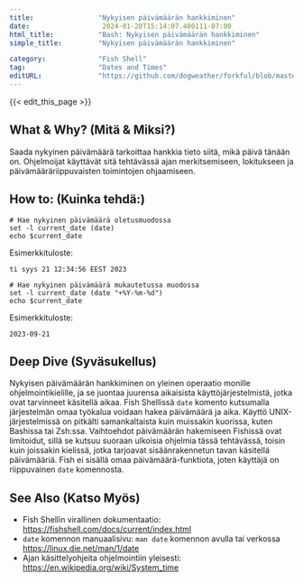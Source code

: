 ```yaml
---
title:                "Nykyisen päivämäärän hankkiminen"
date:                  2024-01-20T15:14:07.400111-07:00
html_title:           "Bash: Nykyisen päivämäärän hankkiminen"
simple_title:         "Nykyisen päivämäärän hankkiminen"

category:             "Fish Shell"
tag:                  "Dates and Times"
editURL:              "https://github.com/dogweather/forkful/blob/master/content/fi/fish-shell/getting-the-current-date.md"
---
```


{{< edit_this_page >}}

## What & Why? (Mitä & Miksi?)
Saada nykyinen päivämäärä tarkoittaa hankkia tieto siitä, mikä päivä tänään on. Ohjelmoijat käyttävät sitä tehtävässä ajan merkitsemiseen, lokitukseen ja päivämääräriippuvaisten toimintojen ohjaamiseen.

## How to: (Kuinka tehdä:)
```Fish Shell
# Hae nykyinen päivämäärä oletusmuodossa
set -l current_date (date)
echo $current_date
```
Esimerkkituloste:
```
ti syys 21 12:34:56 EEST 2023
```
```Fish Shell
# Hae nykyinen päivämäärä mukautetussa muodossa
set -l current_date (date "+%Y-%m-%d")
echo $current_date
```
Esimerkkituloste:
```
2023-09-21
```

## Deep Dive (Syväsukellus)
Nykyisen päivämäärän hankkiminen on yleinen operaatio monille ohjelmointikielille, ja se juontaa juurensa aikaisista käyttöjärjestelmistä, jotka ovat tarvinneet käsitellä aikaa. Fish Shellissä `date` komento kutsumalla järjestelmän omaa työkalua voidaan hakea päivämäärä ja aika. Käyttö UNIX-järjestelmissä on pitkälti samankaltaista kuin muissakin kuorissa, kuten Bashissa tai Zsh:ssa. Vaihtoehdot päivämäärän hakemiseen Fishissä ovat limitoidut, sillä se kutsuu suoraan ulkoisia ohjelmia tässä tehtävässä, toisin kuin joissakin kielissä, jotka tarjoavat sisäänrakennetun tavan käsitellä päivämääriä. Fish ei sisällä omaa päivämäärä-funktiota, joten käyttäjä on riippuvainen `date` komennosta.

## See Also (Katso Myös)
- Fish Shellin virallinen dokumentaatio: https://fishshell.com/docs/current/index.html
- `date` komennon manuaalisivu: `man date` komennon avulla tai verkossa https://linux.die.net/man/1/date
- Ajan käsittelyohjeita ohjelmointiin yleisesti: https://en.wikipedia.org/wiki/System_time
